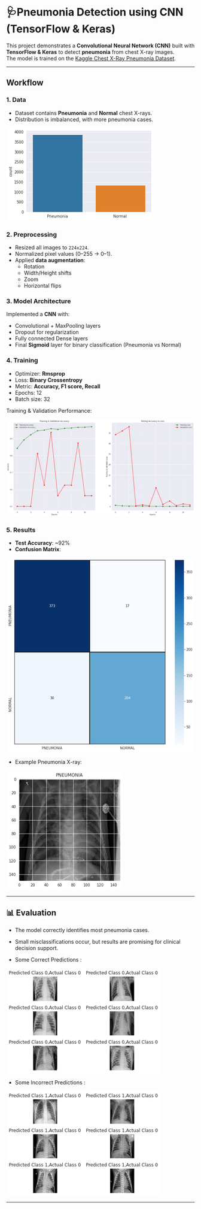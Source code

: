 # 🩺Pneumonia Detection using CNN (TensorFlow & Keras)

This project demonstrates a **Convolutional Neural Network (CNN)** built with **TensorFlow & Keras** to detect **pneumonia** from chest X-ray images.  
The model is trained on the [Kaggle Chest X-Ray Pneumonia Dataset](https://www.kaggle.com/datasets/paultimothymooney/chest-xray-pneumonia).

---

##  Workflow

### 1. Data
- Dataset contains **Pneumonia** and **Normal** chest X-rays.  
- Distribution is imbalanced, with more pneumonia cases.

![Data Distribution](assets/data_distribution.png)

### 2. Preprocessing
- Resized all images to `224x224`.  
- Normalized pixel values (0–255 → 0–1).  
- Applied **data augmentation**:
  - Rotation
  - Width/Height shifts
  - Zoom
  - Horizontal flips  

### 3. Model Architecture
Implemented a **CNN** with:
- Convolutional + MaxPooling layers  
- Dropout for regularization  
- Fully connected Dense layers  
- Final **Sigmoid** layer for binary classification (Pneumonia vs Normal)  

### 4. Training
- Optimizer: **Rmsprop**  
- Loss: **Binary Crossentropy**  
- Metric: **Accuracy, F1 score, Recall**  
- Epochs: 12  
- Batch size: 32  
  
Training & Validation Performance:

![Accuracy & Loss](assets/training_results.png)

### 5. Results
- **Test Accuracy**: ~92%  
- **Confusion Matrix**:

![Confusion Matrix](assets/confusion_matrix.png)

- Example Pneumonia X-ray:

![Example Image](assets/sample_xray.png)

---

## 📊 Evaluation
- The model correctly identifies most pneumonia cases.  
- Small misclassifications occur, but results are promising for clinical decision support.  

- Some Correct Predictions :

![Confusion Matrix](assets/correct_predictions.png)

- Some Incorrect Predictions :

![Confusion Matrix](assets/incorrect_predictions.png)

---

